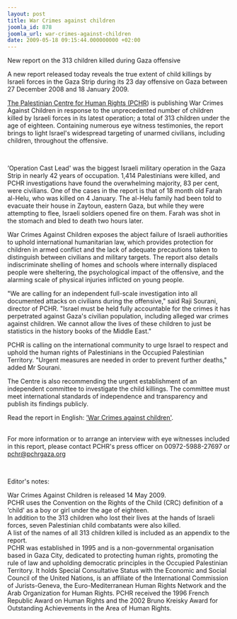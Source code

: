 ```yaml
---
layout: post
title: War Crimes against children
joomla_id: 878
joomla_url: war-crimes-against-children
date: 2009-05-18 09:15:44.000000000 +02:00
---
```

New report on the 313 children killed during Gaza offensive
<p>A new report released today reveals the true extent of child killings by Israeli forces in the Gaza Strip during its 23 day offensive on Gaza between 27 December 2008 and 18 January 2009.</p>
<p><a href="http://pchrgaza.ps/index.html">The Palestinian Centre for Human Rights (PCHR</a>) is publishing War Crimes Against Children in response to the unprecedented number of children killed by Israeli forces in its latest operation; a total of 313 children under the age of eighteen. Containing numerous eye witness testimonies, the report brings to light Israel's widespread targeting of unarmed civilians, including children, throughout the offensive.</p>
<p> </p>
<p />

</p>
<p>‘Operation Cast Lead' was the biggest Israeli military operation in the Gaza Strip in nearly 42 years of occupation. 1,414 Palestinians were killed, and PCHR investigations have found the overwhelming majority, 83 per cent, were civilians. One of the cases in the report is that of 18 month old Farah al-Helu, who was killed on 4 January. The al-Helu family had been told to evacuate their house in Zaytoun, eastern Gaza, but while they were attempting to flee, Israeli soldiers opened fire on them. Farah was shot in the stomach and bled to death two hours later.</p>
<p>War Crimes Against Children exposes the abject failure of Israeli authorities to uphold international humanitarian law, which provides protection for children in armed conflict and the lack of adequate precautions taken to distinguish between civilians and military targets. The report also details indiscriminate shelling of homes and schools where internally displaced people were sheltering, the psychological impact of the offensive, and the alarming scale of physical injuries inflicted on young people.</p>
<p>"We are calling for an independent full-scale investigation into all documented attacks on civilians during the offensive," said Raji Sourani, director of PCHR. "Israel must be held fully accountable for the crimes it has perpetrated against Gaza's civilian population, including alleged war crimes against children. We cannot allow the lives of these children to just be statistics in the history books of the Middle East."</p>
<p>PCHR is calling on the international community to urge Israel to respect and uphold the human rights of Palestinians in the Occupied Palestinian Territory. "Urgent measures are needed in order to prevent further deaths," added Mr Sourani.</p>
<p>The Centre is also recommending the urgent establishment of an independent committee to investigate the child killings. The committee must meet international standards of independence and transparency and publish its findings publicly.</p>
<p>Read the report in English: <a href="http://pchrgaza.ps/files/Reports/English/pdf_spec/War%20Crimes%20Against%20Children%20Book.pdf">'War Crimes against children'</a>.</p>
<p><br />For more information or to arrange an interview with eye witnesses included in this report, please contact PCHR's press officer on 00972-5988-27697 or <a href="mailto:pchr@pchrgaza.org">pchr@pchrgaza.org</a></p>
<p> </p>
<p>Editor's notes:</p>
<p>War Crimes Against Children is released 14 May 2009. <br />PCHR uses the Convention on the Rights of the Child (CRC) definition of a ‘child' as a boy or girl under the age of eighteen. <br />In addition to the 313 children who lost their lives at the hands of Israeli forces, seven Palestinian child combatants were also killed. <br />A list of the names of all 313 children killed is included as an appendix to the report. <br />PCHR was established in 1995 and is a non-governmental organisation based in Gaza City, dedicated to protecting human rights, promoting the rule of law and upholding democratic principles in the Occupied Palestinian Territory. It holds Special Consultative Status with the Economic and Social Council of the United Nations, is an affiliate of the International Commission of Jurists-Geneva, the Euro-Mediterranean Human Rights Network and the Arab Organization for Human Rights. PCHR received the 1996 French Republic Award on Human Rights and the 2002 Bruno Kreisky Award for Outstanding Achievements in the Area of Human Rights.</p>
<p> </p>
<p> </p>
